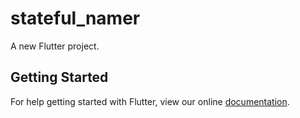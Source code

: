 # stateful_namer

A new Flutter project.

## Getting Started

For help getting started with Flutter, view our online
[documentation](https://flutter.io/).

